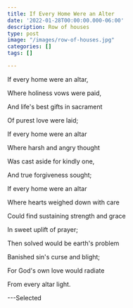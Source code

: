 ```yaml
---
title: If Every Home Were an Alter
date: '2022-01-28T00:00:00.000-06:00'
description: Row of houses
type: post
image: "/images/row-of-houses.jpg"
categories: []
tags: []

---
```

If every home were an altar,

Where holiness vows were paid,

And life's best gifts in sacrament

Of purest love were laid;

If every home were an altar

Where harsh and angry thought

Was cast aside for kindly one,

And true forgiveness sought;

If every home were an altar

Where hearts weighed down with care

Could find sustaining strength and grace

In sweet uplift of prayer;

Then solved would be earth's problem

Banished sin's curse and blight;

For God's own love would radiate

From every altar light.

\---Selected